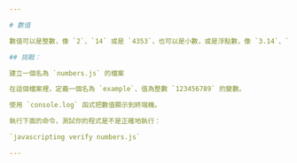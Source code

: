 ```yaml
---

# 數值

數值可以是整數，像 `2`、`14` 或是 `4353`，也可以是小數，或是浮點數，像 `3.14`、`1.5`、或是 `100.7893423`。

## 挑戰：

建立一個名為 `numbers.js` 的檔案

在這個檔案裡，定義一個名為 `example`、值為整數 `123456789` 的變數。

使用 `console.log` 函式把數值顯示到終端機。

執行下面的命令，測試你的程式是不是正確地執行：

`javascripting verify numbers.js`

---
```

